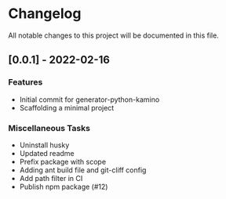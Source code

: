 # Changelog

All notable changes to this project will be documented in this file.

## [0.0.1] - 2022-02-16

### Features

- Initial commit for generator-python-kamino
- Scaffolding a minimal project

### Miscellaneous Tasks

- Uninstall husky
- Updated readme
- Prefix package with scope
- Adding ant build file and git-cliff config
- Add path filter in CI
- Publish npm package (#12)

<!-- generated by git-cliff -->

